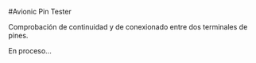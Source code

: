 #Avionic Pin Tester

Comprobación de continuidad y de conexionado entre dos terminales de pines. 

En proceso...
